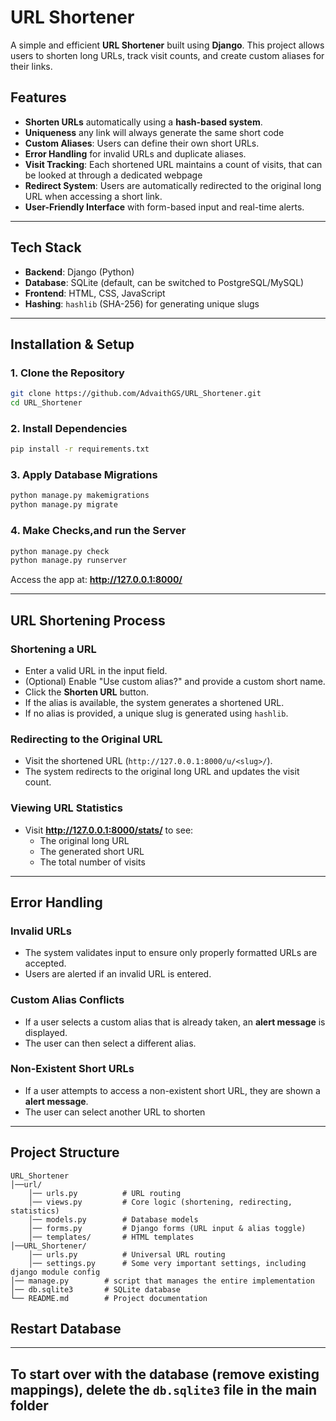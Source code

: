 # URL Shortener

A simple and efficient **URL Shortener** built using **Django**. This project allows users to shorten long URLs, track visit counts, and create custom aliases for their links.

## Features
- **Shorten URLs** automatically using a **hash-based system**.
- **Uniqueness** any link will always generate the same short code
- **Custom Aliases**: Users can define their own short URLs.
- **Error Handling** for invalid URLs and duplicate aliases.
- **Visit Tracking**: Each shortened URL maintains a count of visits, that can be looked at through a dedicated webpage
- **Redirect System**: Users are automatically redirected to the original long URL when accessing a short link.
- **User-Friendly Interface** with form-based input and real-time alerts.

---

## Tech Stack
- **Backend**: Django (Python)
- **Database**: SQLite (default, can be switched to PostgreSQL/MySQL)
- **Frontend**: HTML, CSS, JavaScript
- **Hashing**: `hashlib` (SHA-256) for generating unique slugs

---

## Installation & Setup

### 1. Clone the Repository
```sh
git clone https://github.com/AdvaithGS/URL_Shortener.git
cd URL_Shortener
```

### 2. Install Dependencies
```sh
pip install -r requirements.txt
```

### 3. Apply Database Migrations
```sh
python manage.py makemigrations
python manage.py migrate
```

### 4. Make Checks,and run the Server
```sh
python manage.py check
python manage.py runserver
```
Access the app at: **http://127.0.0.1:8000/**

---

## URL Shortening Process

### Shortening a URL
- Enter a valid URL in the input field.
- (Optional) Enable "Use custom alias?" and provide a custom short name.
- Click the **Shorten URL** button.
- If the alias is available, the system generates a shortened URL.
- If no alias is provided, a unique slug is generated using `hashlib`.

### Redirecting to the Original URL
- Visit the shortened URL (`http://127.0.0.1:8000/u/<slug>/`).
- The system redirects to the original long URL and updates the visit count.

### Viewing URL Statistics
- Visit **http://127.0.0.1:8000/stats/** to see:
  - The original long URL
  - The generated short URL
  - The total number of visits

---

## Error Handling
### **Invalid URLs**
- The system validates input to ensure only properly formatted URLs are accepted.
- Users are alerted if an invalid URL is entered.

### **Custom Alias Conflicts**
- If a user selects a custom alias that is already taken, an **alert message** is displayed.
- The user can then select a different alias.

### **Non-Existent Short URLs**
- If a user attempts to access a non-existent short URL, they are shown a **alert message**.
- The user can select another URL to shorten
---

## Project Structure
```
URL_Shortener
│──url/
    │── urls.py          # URL routing
    │── views.py         # Core logic (shortening, redirecting, statistics)
    │── models.py        # Database models
    │── forms.py         # Django forms (URL input & alias toggle)
    │── templates/       # HTML templates
│──URL_Shortener/
    │── urls.py          # Universal URL routing
    │── settings.py      # Some very important settings, including django module config
│── manage.py        # script that manages the entire implementation 
│── db.sqlite3       # SQLite database
└── README.md        # Project documentation
```
## Restart Database
---
To start over with the database (remove existing mappings), delete the `db.sqlite3` file in the main folder  
---

